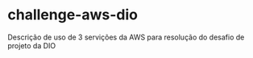 # challenge-aws-dio

Descrição de uso de 3 servições da AWS para resolução do desafio de projeto da DIO
